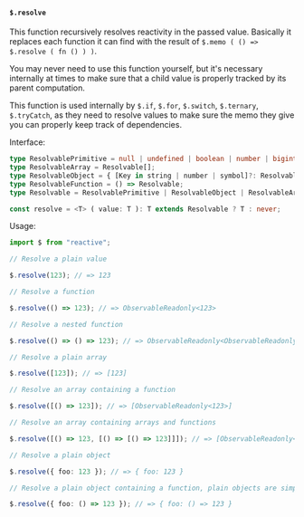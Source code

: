 #### `$.resolve`

This function recursively resolves reactivity in the passed value. Basically it replaces each function it can find with the result of `$.memo ( () => $.resolve ( fn () ) )`.

You may never need to use this function yourself, but it's necessary internally at times to make sure that a child value is properly tracked by its parent computation.

This function is used internally by `$.if`, `$.for`, `$.switch`, `$.ternary`, `$.tryCatch`, as they need to resolve values to make sure the memo they give you can properly keep track of dependencies.

Interface:

```ts
type ResolvablePrimitive = null | undefined | boolean | number | bigint | string | symbol;
type ResolvableArray = Resolvable[];
type ResolvableObject = { [Key in string | number | symbol]?: Resolvable };
type ResolvableFunction = () => Resolvable;
type Resolvable = ResolvablePrimitive | ResolvableObject | ResolvableArray | ResolvableFunction;

const resolve = <T> ( value: T ): T extends Resolvable ? T : never;
```

Usage:

```ts
import $ from "reactive";

// Resolve a plain value

$.resolve(123); // => 123

// Resolve a function

$.resolve(() => 123); // => ObservableReadonly<123>

// Resolve a nested function

$.resolve(() => () => 123); // => ObservableReadonly<ObservableReadonly<123>>

// Resolve a plain array

$.resolve([123]); // => [123]

// Resolve an array containing a function

$.resolve([() => 123]); // => [ObservableReadonly<123>]

// Resolve an array containing arrays and functions

$.resolve([() => 123, [() => [() => 123]]]); // => [ObservableReadonly<123>, [ObservableReadonly<[ObservableReadonly<123>]>]]

// Resolve a plain object

$.resolve({ foo: 123 }); // => { foo: 123 }

// Resolve a plain object containing a function, plain objects are simply returned as is

$.resolve({ foo: () => 123 }); // => { foo: () => 123 }
```

